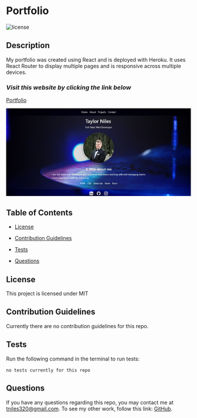 # Portfolio

![license](https://img.shields.io/badge/License-MIT-orange)

## Description

My portfolio was created using React and is deployed with Heroku. It uses React Router to display multiple pages and is responsive across multiple devices.

### _Visit this website by clicking the link below_
[Portfolio](https://taylor-niles.herokuapp.com)

![portfolio screenshot](src/img/profile-screenshot.jpg)

## Table of Contents 

* [License](#license)

* [Contribution Guidelines](#contribution-guidelines)

* [Tests](#tests)

* [Questions](#questions)

## License

This project is licensed under MIT

## Contribution Guidelines

Currently there are no contribution guidelines for this repo.

## Tests

Run the following command in the terminal to run tests:

```
no tests currently for this repo
```

## Questions

If you have any questions regarding this repo, you may contact me at tniles320@gmail.com. To see my other work, follow this link: [GitHub](https://github.com/tniles320/).



